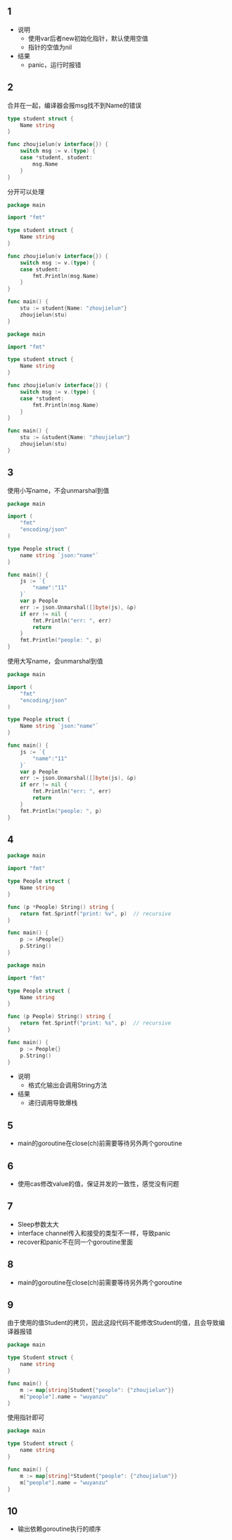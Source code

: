 ## 1

- 说明
  - 使用var后者new初始化指针，默认使用空值
  - 指针的空值为nil
- 结果
  - panic，运行时报错

## 2

合并在一起，编译器会报msg找不到Name的错误

```go
type student struct {
	Name string
}

func zhoujielun(v interface{}) {
	switch msg := v.(type) {
	case *student, student:
		msg.Name
	}
}
```

分开可以处理

```go
package main

import "fmt"

type student struct {
	Name string
}

func zhoujielun(v interface{}) {
	switch msg := v.(type) {
	case student:
		fmt.Println(msg.Name)
	}
}

func main() {
	stu := student{Name: "zhoujielun"}
	zhoujielun(stu)
}
```

```go
package main

import "fmt"

type student struct {
	Name string
}

func zhoujielun(v interface{}) {
	switch msg := v.(type) {
	case *student:
		fmt.Println(msg.Name)
	}
}

func main() {
	stu := &student{Name: "zhoujielun"}
	zhoujielun(stu)
}
```

## 3

使用小写name，不会unmarshal到值

```go
package main

import (
	"fmt"
	"encoding/json"
)

type People struct {
	name string `json:"name"`
}

func main() {
	js := `{
		"name":"11"
	}`
	var p People
	err := json.Unmarshal([]byte(js), &p)
	if err != nil {
		fmt.Println("err: ", err)
		return
	}
	fmt.Println("people: ", p)
}
```

使用大写name，会unmarshal到值

```go
package main

import (
	"fmt"
	"encoding/json"
)

type People struct {
	Name string `json:"name"`
}

func main() {
	js := `{
		"name":"11"
	}`
	var p People
	err := json.Unmarshal([]byte(js), &p)
	if err != nil {
		fmt.Println("err: ", err)
		return
	}
	fmt.Println("people: ", p)
}
```

## 4

```go
package main

import "fmt"

type People struct {
	Name string
}

func (p *People) String() string {
	return fmt.Sprintf("print: %v", p)  // recursive
}

func main() {
	p := &People{}
	p.String()
}
```

```go
package main

import "fmt"

type People struct {
	Name string
}

func (p People) String() string {
	return fmt.Sprintf("print: %s", p)  // recursive
}

func main() {
	p := People{}
	p.String()
}
```

- 说明
  - 格式化输出会调用String方法
- 结果
  - 递归调用导致爆栈

## 5

- main的goroutine在close(ch)前需要等待另外两个goroutine

## 6

- 使用cas修改value的值，保证并发的一致性，感觉没有问题

## 7

- Sleep参数太大
- interface channel传入和接受的类型不一样，导致panic
- recover和panic不在同一个goroutine里面

## 8

- main的goroutine在close(ch)前需要等待另外两个goroutine

## 9

由于使用的值Student的拷贝，因此这段代码不能修改Student的值，且会导致编译器报错

```go
package main

type Student struct {
	name string
}

func main() {
	m := map[string]Student{"people": {"zhoujielun"}}
	m["people"].name = "wuyanzu"
}
```

使用指针即可

```go
package main

type Student struct {
	name string
}

func main() {
	m := map[string]*Student{"people": {"zhoujielun"}}
	m["people"].name = "wuyanzu"
}
```

## 10

- 输出依赖goroutine执行的顺序
